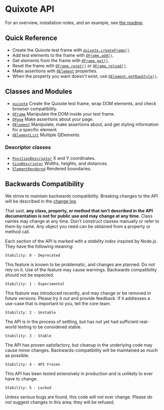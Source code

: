 # Quixote API

For an overview, installation notes, and an example, see [the readme](../README.md).


## Quick Reference

* Create the Quixote test frame with [`quixote.createFrame()`](quixote.md#quixotecreateframe).
* Add test elements to the frame with [`QFrame.add()`](QFrame.md#frameadd).
* Get elements from the frame with [`QFrame.get()`](QFrame.md#frameget).
* Reset the frame with [`QFrame.reset()`](QFrame.md#framereset) or [`QFrame.reload()`](QFrame.md#framereload).
* Make assertions with [`QElement`](QElement.md#properties) properties.
* When the property you want doesn't exist, use [`QElement.getRawStyle()`](QElement.md#elementgetrawstyle).


## Classes and Modules

* [`quixote`](quixote.md) Create the Quixote test frame, wrap DOM elements, and check browser compatibility.
* [`QFrame`](QFrame.md) Manipulate the DOM inside your test frame.
* [`QPage`](QPage.md) Make assertions about your page.
* [`QElement`](QElement.md) Manipulate, make assertions about, and get styling information for a specific element.
* [`QElementList`](QElementList.md) Multiple QElements.

### Descriptor classes

* [`PositionDescriptor`](PositionDescriptor.md) X and Y coordinates.
* [`SizeDescriptor`](SizeDescriptor.md) Widths, heights, and distances.
* [`ElementRendered`](ElementRendered.md) Rendered boundaries.


## Backwards Compatibility

We strive to maintain backwards compatibility. Breaking changes to the API will be described in the [change log](../CHANGELOG.md).

That said, **any class, property, or method that isn't described in the API documentation is not for public use and may change at any time.** Class names may change at any time. Don't construct classes manually or refer to them by name. Any object you need can be obtained from a property or method call.

Each section of the API is marked with a *stability index* inspired by Node.js. They have the following meaning:
 
```
Stability: 0 - Deprecated
```

This feature is known to be problematic, and changes are planned.  Do not rely on it.  Use of the feature may cause warnings. Backwards compatibility should not be expected.

```
Stability: 1 - Experimental
```

This feature was introduced recently, and may change or be removed in future versions.  Please try it out and provide feedback. If it addresses a use-case that is important to you, tell the core team.

```
Stability: 2 - Unstable
```

The API is in the process of settling, but has not yet had sufficient real-world testing to be considered stable.

```
Stability: 3 - Stable
```

The API has proven satisfactory, but cleanup in the underlying code may cause minor changes. Backwards-compatibility will be maintained as much as possible.

```
Stability: 4 - API Frozen
```

This API has been tested extensively in production and is unlikely to ever have to change.

```
Stability: 5 - Locked
```

Unless serious bugs are found, this code will not ever change.  Please do not suggest changes in this area; they will be refused.
